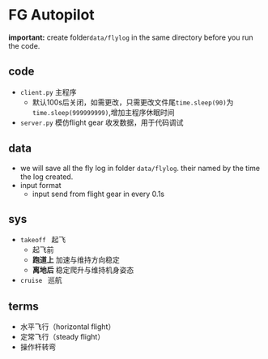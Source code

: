 # FG Autopilot

**important:** create folder`data/flylog` in the same directory before you run the code.

## code

- `client.py` 主程序
    - 默认100s后关闭，如需更改，只需更改文件尾`time.sleep(90)`为`time.sleep(999999999)`,增加主程序休眠时间
- `server.py` 模仿flight gear 收发数据，用于代码调试

## data

- we will save all the fly log in folder `data/flylog`. their named by the time the log created.
- input format
    - input send from flight gear in every 0.1s

## sys

- `takeoff ` 起飞
    - 起飞前
    - **跑道上** 加速与维持方向稳定
    - **离地后** 稳定爬升与维持机身姿态
- `cruise ` 巡航

## terms

- 水平飞行（horizontal flight）
- 定常飞行（steady flight）
- 操作杆转弯